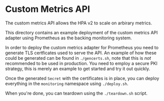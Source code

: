 # Custom Metrics API

The custom metrics API allows the HPA v2 to scale on arbirary metrics.

This directory contains an example deployment of the custom metrics API adapter using Prometheus as the backing monitoring system.

In order to deploy the custom metrics adapter for Prometheus you need to generate TLS certficates used to serve the API. An example of how these could be generated can be found in `./gencerts.sh`, note that this is _not_ recommended to be used in production. You need to employ a secure PKI strategy, this is merely an example to get started and try it out quickly.

Once the generated `Secret` with the certificates is in place, you can deploy everything in the `monitoring` namespace using `./deploy.sh`.

When you're done, you can teardown using the `./teardown.sh` script.

